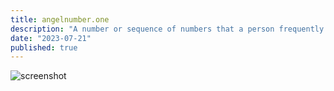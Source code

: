 ```yaml
---
title: angelnumber.one
description: "A number or sequence of numbers that a person frequently notices in the world around them, believed to be a message from benevolent angels."
date: "2023-07-21"
published: true
---
```


![screenshot](../../images/angelnumber-one.webp)
